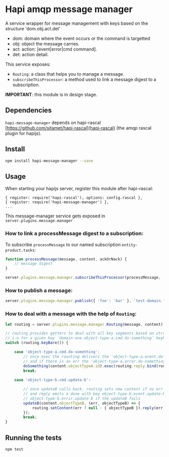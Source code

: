 # Hapi amqp message manager

A service wrapper for message management with keys based on the structure 'dom.obj.act.det'

 * dom: domain where the event occurs or the command is targetted
 * obj: object the message carries.
 * act: action: [event|error|cmd command].
 * det: action detail.

This service exposes:

- `Routing`: a class that helps you to manage a message.
- `subscribeThisProcessor`: a method used to link a message digest to a subscription.

**IMPORTANT**: this module is in design stage.


## Dependencies

`hapi-message-manager` depends on hapi-rascal [https://github.com/sitamet/hapi-rascal](hapi-rascal) (the amqp rascal plugin for hapijs).


## Install

```sh
npm install hapi-message-manager --save
```

## Usage

When starting your hapijs server, register this module after hapi-rascal:

```
{ register: require('hapi-rascal'), options: config.rascal },
{ register: require('hapi-message-manager') },
...
```

This message-manager service gets exposed in `server.plugins.message.manager`


### How to link a processMessage digest to a subscription:

To subscribe `processMessage` to our named subscription `entity-product.tasks`:

```javascript
function processMessage(message, content, ackOrNack) {
    // message digest
}

server.plugins.message.manager.subscribeThisProcessor(processMessage, 'entity-product.tasks');
```

### How to publish a message:

```javascript
server.plugins.message.manager.publish({ 'foo': 'bar' }, 'test-domain.foo.cmd.update-foo');
```



### How to deal with a message with the help of `Routing`:

```javascript
let routing = server.plugins.message.manager.Routing(message, content);

// routing provides getters to deal with all key segments based on structure 'dom.obj.act.det'
// i.e for a given key ´domain-one.object-type-a.cmd.do-something´ keyBare give us 'object-type-a.cmd.do-something'
switch (routing.keyBare()) {

    case 'object-type-a.cmd.do-something':
        // once exec the rounting delivers the 'object-type-a.event.do-something-done'
        // and if there is an err the 'object-type-a.error.do-something'
        doSomething(content.objectTypeA.id).exec(routing.reply.bind(routing));
        break;
        
    case 'object-type-b.cmd.update-b':

        // once updateB calls back, routing sets new content if no err 
        // and reply emits a done with key object-type-b.event.update-b-done or
        // object-type-b.errir.update-b if the updateB fails
        updateB(content.objectTypeB, (err, objectTypeB) => {
            routing.setContent(err ? null : { objectTypeB }).reply(err);
        });
        break;
}
```


## Running the tests

```bash
npm test
```


